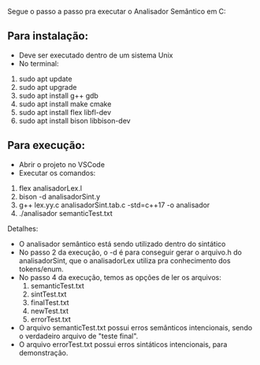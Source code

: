 Segue o passo a passo pra executar o Analisador Semântico em C:

<h2>Para instalação:</h2>

 - Deve ser executado dentro de um sistema Unix
 - No terminal:
  1. sudo apt update
  2. sudo apt upgrade
  3. sudo apt install g++ gdb
  4. sudo apt install make cmake
  5. sudo apt install flex libfl-dev
  6. sudo apt install bison libbison-dev

<h2>Para execução:</h2>

 - Abrir o projeto no VSCode
 - Executar os comandos:
  1. flex  analisadorLex.l
  2. bison -d analisadorSint.y
  3. g++ lex.yy.c  analisadorSint.tab.c  -std=c++17 -o analisador
  4. ./analisador semanticTest.txt

Detalhes:
 - O analisador semântico está sendo utilizado dentro do sintático
 - No passo 2 da execução, o -d é para conseguir gerar o arquivo.h do analisadorSint, que o analisadorLex utiliza pra conhecimento dos tokens/enum.
 - No passo 4 da execução, temos as opções de ler os arquivos:
   1. semanticTest.txt
   2. sintTest.txt
   3. finalTest.txt
   4. newTest.txt
   5. errorTest.txt
 - O arquivo semanticTest.txt possui erros semânticos intencionais, sendo o verdadeiro arquivo de "teste final".
 - O arquivo errorTest.txt possui erros sintáticos intencionais, para demonstração.
